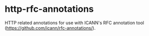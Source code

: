 # http-rfc-annotations
HTTP related annotations for use with ICANN's RFC annotation tool (https://github.com/icann/rfc-annotations/).

